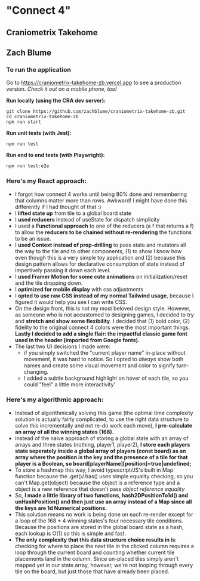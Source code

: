 # "Connect 4"

## Craniometrix Takehome

## Zach Blume

### To run the application

Go to https://craniometrix-takehome-zb.vercel.app to see a production version. _Check it out on a mobile phone, too!_

**Run locally (using the CRA dev server):**

```
git clone https://github.com/zachblume/craniometrix-takehome-zb.git
cd craniometrix-takehome-zb
npm run start
```

**Run unit tests (with Jest):**

```
npm run test
```

**Run end to end tests (with Playwright):**

```
npm run test:e2e
```

### Here's my React approach:

-   I forgot how connect 4 works until being 80% done and remembering that columns matter more than rows. Awkward! I might have done this differently if I had thought of that :)
-   I **lifted state up** from tile to a global board state
-   I **used reducers** instead of useState for dispatch simplicity
-   I used a **Functional approach** to one of the reducers (a f that returns a f) to allow the **reducers to be chained without re-rendering** the functions to be an issue.
-   I **used Context instead of prop-drilling** to pass state and mutators all the way to the tile and to other components, (1) to show I know how even though this is a very simple toy application and (2) because this design pattern allows for declarative consumption of state instead of impertively passing it down each level.
-   I **used Framer Motion for some cute animations** on initialization/reset and the tile dropping down.
-   I **optimized for mobile display** with css adjustments
-   I **opted to use raw CSS instead of my normal Tailwind usage**, because I figured it would help you see I can write CSS.
-   On the design front, this is not my most beloved design style. However, as someone who is not accustomed to designing games, I decided to try and **stretch and show some flexibility**. I decided that (1) bold color, (2) fidelity to the original connect 4 colors were the most important things. **Lastly I decided to add a single flair: the impactful classic game font used in the header (imported from Google fonts).**
-   The last two UI decisions I made were:
    -   if you simply switched the "current player name" in-place without movement, it was hard to notice. So I opted to _always_ show both names and create some visual movement and color to signify turn-changing.
    -   I added a subtle background highlight on hover of each tile, so you could "feel" a little more interactivity'

### Here's my algorithmic approach:

-   Instead of algorithmically solving this game (the optimal time complexity solution is actually fairly complicated, to use the right data structure to solve this incrementally and not re-do work each move), **I pre-calculate an array of all the winning states (168)**.
-   Instead of the naive approach of storing a global state with an array of arrays and three states (nothing, player1, player2), **I store each players state seperately inside a global array of players (const board) as an array where the position is the key and the presence of a tile for that player is a Boolean, so board[playerName][position]=true|undefined;**
-   To store a hashmap this way, I avoid typescript/JS's built in Map function because the .get()/.has() uses simple equality checking, so you can't Map.get(object) because the object is a reference type and a object is a new reference that doesn't pass _object reference equality_
-   So, **I made a little library of two functions, hash2DPositionTo1d() and unHashPosition() and then just use an array instead of a Map since all the keys are 1d Numerical positions.**
-   This solution means no work is being done on each re-render except for a loop of the 168 \* 4 winning states's four necessary tile conditions. Because the positions are stored in the global board state as a hash, each lookup is O(1) so this is simple and fast.
-   **The only complexity that this data structure choice results in is**: checking for where to place the next tile in the clicked column requires a loop through the current board and counting whether current tile placements land in the column. Since un-placed tiles simply aren't mapped yet in our state array, however, we're not looping through every tile on the board, but just those that have already been placed.
